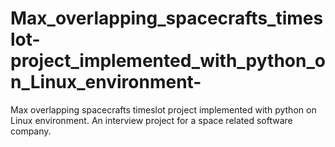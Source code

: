 # Max_overlapping_spacecrafts_timeslot-project_implemented_with_python_on_Linux_environment-
Max overlapping spacecrafts timeslot project implemented with python on Linux environment.  An interview project for a space related software company.

